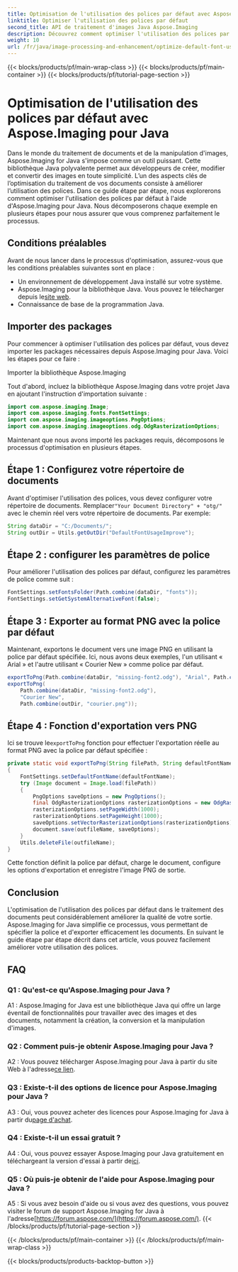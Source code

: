 ```yaml
---
title: Optimisation de l'utilisation des polices par défaut avec Aspose.Imaging pour Java
linktitle: Optimiser l'utilisation des polices par défaut
second_title: API de traitement d'images Java Aspose.Imaging
description: Découvrez comment optimiser l'utilisation des polices par défaut avec Aspose.Imaging pour Java. Améliorez le traitement de vos documents grâce à des conseils étape par étape.
weight: 10
url: /fr/java/image-processing-and-enhancement/optimize-default-font-usage/
---
```


{{< blocks/products/pf/main-wrap-class >}}
{{< blocks/products/pf/main-container >}}
{{< blocks/products/pf/tutorial-page-section >}}

# Optimisation de l'utilisation des polices par défaut avec Aspose.Imaging pour Java

Dans le monde du traitement de documents et de la manipulation d'images, Aspose.Imaging for Java s'impose comme un outil puissant. Cette bibliothèque Java polyvalente permet aux développeurs de créer, modifier et convertir des images en toute simplicité. L’un des aspects clés de l’optimisation du traitement de vos documents consiste à améliorer l’utilisation des polices. Dans ce guide étape par étape, nous explorerons comment optimiser l'utilisation des polices par défaut à l'aide d'Aspose.Imaging pour Java. Nous décomposerons chaque exemple en plusieurs étapes pour nous assurer que vous comprenez parfaitement le processus.

## Conditions préalables

Avant de nous lancer dans le processus d'optimisation, assurez-vous que les conditions préalables suivantes sont en place :

- Un environnement de développement Java installé sur votre système.
-  Aspose.Imaging pour la bibliothèque Java. Vous pouvez le télécharger depuis le[site web](https://releases.aspose.com/imaging/java/).
- Connaissance de base de la programmation Java.

## Importer des packages

Pour commencer à optimiser l'utilisation des polices par défaut, vous devez importer les packages nécessaires depuis Aspose.Imaging pour Java. Voici les étapes pour ce faire :

Importer la bibliothèque Aspose.Imaging

Tout d'abord, incluez la bibliothèque Aspose.Imaging dans votre projet Java en ajoutant l'instruction d'importation suivante :

```java
import com.aspose.imaging.Image;
import com.aspose.imaging.fonts.FontSettings;
import com.aspose.imaging.imageoptions.PngOptions;
import com.aspose.imaging.imageoptions.odg.OdgRasterizationOptions;
```

Maintenant que nous avons importé les packages requis, décomposons le processus d'optimisation en plusieurs étapes.

## Étape 1 : Configurez votre répertoire de documents

 Avant d'optimiser l'utilisation des polices, vous devez configurer votre répertoire de documents. Remplacer`"Your Document Directory" + "otg/"` avec le chemin réel vers votre répertoire de documents. Par exemple:

```java
String dataDir = "C:/Documents/";
String outDir = Utils.getOutDir("DefaultFontUsageImprove");
```

## Étape 2 : configurer les paramètres de police

Pour améliorer l'utilisation des polices par défaut, configurez les paramètres de police comme suit :

```java
FontSettings.setFontsFolder(Path.combine(dataDir, "fonts"));
FontSettings.setGetSystemAlternativeFont(false);
```

## Étape 3 : Exporter au format PNG avec la police par défaut

Maintenant, exportons le document vers une image PNG en utilisant la police par défaut spécifiée. Ici, nous avons deux exemples, l'un utilisant « Arial » et l'autre utilisant « Courier New » comme police par défaut.

```java
exportToPng(Path.combine(dataDir, "missing-font2.odg"), "Arial", Path.combine(outDir, "arial.png"));
exportToPng(
    Path.combine(dataDir, "missing-font2.odg"),
    "Courier New",
    Path.combine(outDir, "courier.png"));
```

## Étape 4 : Fonction d'exportation vers PNG

 Ici se trouve le`exportToPng` fonction pour effectuer l'exportation réelle au format PNG avec la police par défaut spécifiée :

```java
private static void exportToPng(String filePath, String defaultFontName, String outfileName)
{
    FontSettings.setDefaultFontName(defaultFontName);
    try (Image document = Image.load(filePath))
    {
        PngOptions saveOptions = new PngOptions();
        final OdgRasterizationOptions rasterizationOptions = new OdgRasterizationOptions();
        rasterizationOptions.setPageWidth(1000);
        rasterizationOptions.setPageHeight(1000);
        saveOptions.setVectorRasterizationOptions(rasterizationOptions);
        document.save(outfileName, saveOptions);
    }
    Utils.deleteFile(outfileName);
}
```

Cette fonction définit la police par défaut, charge le document, configure les options d'exportation et enregistre l'image PNG de sortie.

## Conclusion

L'optimisation de l'utilisation des polices par défaut dans le traitement des documents peut considérablement améliorer la qualité de votre sortie. Aspose.Imaging for Java simplifie ce processus, vous permettant de spécifier la police et d'exporter efficacement les documents. En suivant le guide étape par étape décrit dans cet article, vous pouvez facilement améliorer votre utilisation des polices.

## FAQ

### Q1 : Qu'est-ce qu'Aspose.Imaging pour Java ?

A1 : Aspose.Imaging for Java est une bibliothèque Java qui offre un large éventail de fonctionnalités pour travailler avec des images et des documents, notamment la création, la conversion et la manipulation d'images.

### Q2 : Comment puis-je obtenir Aspose.Imaging pour Java ?

 A2 : Vous pouvez télécharger Aspose.Imaging pour Java à partir du site Web à l'adresse[ce lien](https://releases.aspose.com/imaging/java/).

### Q3 : Existe-t-il des options de licence pour Aspose.Imaging pour Java ?

 A3 : Oui, vous pouvez acheter des licences pour Aspose.Imaging for Java à partir du[page d'achat](https://purchase.aspose.com/buy).

### Q4 : Existe-t-il un essai gratuit ?

A4 : Oui, vous pouvez essayer Aspose.Imaging pour Java gratuitement en téléchargeant la version d'essai à partir de[ici](https://releases.aspose.com/).

### Q5 : Où puis-je obtenir de l'aide pour Aspose.Imaging pour Java ?

 A5 : Si vous avez besoin d'aide ou si vous avez des questions, vous pouvez visiter le forum de support Aspose.Imaging for Java à l'adresse[https://forum.aspose.com/](https://forum.aspose.com/).
{{< /blocks/products/pf/tutorial-page-section >}}

{{< /blocks/products/pf/main-container >}}
{{< /blocks/products/pf/main-wrap-class >}}

{{< blocks/products/products-backtop-button >}}
